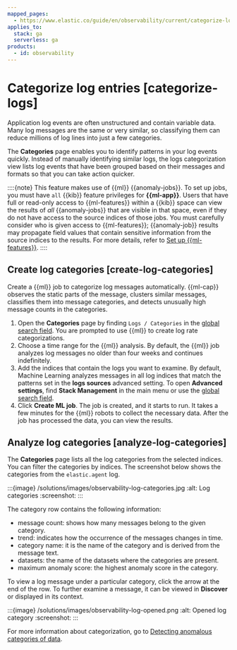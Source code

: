 ```yaml
---
mapped_pages:
  - https://www.elastic.co/guide/en/observability/current/categorize-logs.html
applies_to:
  stack: ga
  serverless: ga
products:
  - id: observability
---
```


# Categorize log entries [categorize-logs]

Application log events are often unstructured and contain variable data. Many log messages are the same or very similar, so classifying them can reduce millions of log lines into just a few categories.

The **Categories** page enables you to identify patterns in your log events quickly. Instead of manually identifying similar logs, the logs categorization view lists log events that have been grouped based on their messages and formats so that you can take action quicker.

::::{note}
This feature makes use of {{ml}} {{anomaly-jobs}}. To set up jobs, you must have `all` {{kib}} feature privileges for **{{ml-app}}**. Users that have full or read-only access to {{ml-features}} within a {{kib}} space can view the results of *all* {{anomaly-jobs}} that are visible in that space, even if they do not have access to the source indices of those jobs. You must carefully consider who is given access to {{ml-features}}; {{anomaly-job}} results may propagate field values that contain sensitive information from the source indices to the results. For more details, refer to [Set up {{ml-features}}](/explore-analyze/machine-learning/setting-up-machine-learning.md).
::::

## Create log categories [create-log-categories]

Create a {{ml}} job to categorize log messages automatically. {{ml-cap}} observes the static parts of the message, clusters similar messages, classifies them into message categories, and detects unusually high message counts in the categories.

1. Open the **Categories** page by finding `Logs / Categories` in the [global search field](/explore-analyze/find-and-organize/find-apps-and-objects.md). You are prompted to use {{ml}} to create log rate categorizations.
2. Choose a time range for the {{ml}} analysis. By default, the {{ml}} job analyzes log messages no older than four weeks and continues indefinitely.
3. Add the indices that contain the logs you want to examine. By default, Machine Learning analyzes messages in all log indices that match the patterns set in the **logs sources** advanced setting. To open **Advanced settings**, find **Stack Management** in the main menu or use the [global search field](/explore-analyze/find-and-organize/find-apps-and-objects.md).
4. Click **Create ML job**. The job is created, and it starts to run. It takes a few minutes for the {{ml}} robots to collect the necessary data. After the job has processed the data, you can view the results.


## Analyze log categories [analyze-log-categories]

The **Categories** page lists all the log categories from the selected indices. You can filter the categories by indices. The screenshot below shows the categories from the `elastic.agent` log.

:::{image} /solutions/images/observability-log-categories.jpg
:alt: Log categories
:screenshot:
:::

The category row contains the following information:

* message count: shows how many messages belong to the given category.
* trend: indicates how the occurrence of the messages changes in time.
* category name: it is the name of the category and is derived from the message text.
* datasets: the name of the datasets where the categories are present.
* maximum anomaly score: the highest anomaly score in the category.

To view a log message under a particular category, click the arrow at the end of the row. To further examine a message, it can be viewed in **Discover** or displayed in its context.

:::{image} /solutions/images/observability-log-opened.png
:alt: Opened log category
:screenshot:
:::

For more information about categorization, go to [Detecting anomalous categories of data](/explore-analyze/machine-learning/anomaly-detection/ml-configuring-categories.md).

